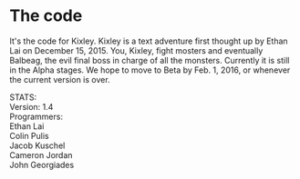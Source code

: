 # The code
It's the code for Kixley.
Kixley is a text adventure first thought up by Ethan Lai on December 15, 2015.
You, Kixley, fight mosters and eventually Balbeag, the evil final boss in charge of all the monsters.
Currently it is still in the Alpha stages.
We hope to move to Beta by Feb. 1, 2016, or whenever the current version is over.


STATS:  
Version: 1.4  
Programmers:  
  Ethan Lai  
  Colin Pulis  
  Jacob Kuschel  
  Cameron Jordan  
  John Georgiades  
